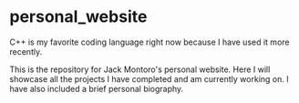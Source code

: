 # personal_website
C++ is my favorite coding language right now because I have used it more recently.

This is the repository for Jack Montoro's personal website. Here I will showcase all the projects I have completed and am currently working on. 
I have also included a brief personal biography.
